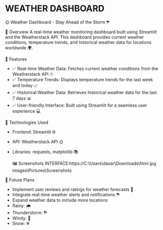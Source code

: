 # WEATHER DASHBOARD

🌞 Weather Dashboard - Stay Ahead of the Storm ⛈

📌 Overview
A real-time weather monitoring dashboard built using Streamlit and the Weatherstack API. This dashboard provides current weather conditions, temperature trends, and historical weather data for locations worldwide 🌍.

🎯 Features
- ✅ Real-time Weather Data: Fetches current weather conditions from the Weatherstack API ⏱
- ✅ Temperature Trends: Displays temperature trends for the last week and today 📈
- ✅ Historical Weather Data: Retrieves historical weather data for the last 7 days 📊
- ✅ User-friendly Interface: Built using Streamlit for a seamless user experience 💻

🔧 Technologies Used
- Frontend: Streamlit 🌐
- API: Weatherstack API 🌞
- Libraries: requests, matplotlib 📚

  🖼 Screenshots
  INTERFACE:https://C:\Users\dasar\Downloads\html jpg images\Pictures\Screenshots


🚀 Future Plans
- Implement user reviews and ratings for weather forecasts 🌟
- Integrate real-time weather alerts and notifications ⛈
- Expand weather data to include more locations 
- Rainy: 🌧
- Thunderstorm: ⛈
- Windy: 💨
- Snow: ❄

